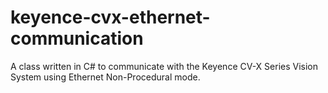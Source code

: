 # keyence-cvx-ethernet-communication
A class written in C# to communicate with the Keyence CV-X Series Vision System using Ethernet Non-Procedural mode.
